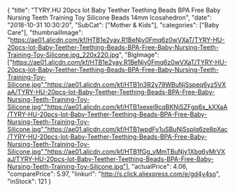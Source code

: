 {
	"title": "TYRY.HU 20pcs lot Baby Teether Teething Beads  BPA Free Baby Nursing Teeth Training Toy Silicone Beads 14mm Icosahedron",
	"date": "2018-10-31 10:30:20",
	"SubCat": ["Mother & Kids"],
	"categories": ["Baby Care"],
	"thumbnailImage": "https://ae01.alicdn.com/kf/HTB1e2yay.R1BeNjy0Fmq6z0wVXaT/TYRY-HU-20pcs-lot-Baby-Teether-Teething-Beads-BPA-Free-Baby-Nursing-Teeth-Training-Toy-Silicone.jpg_220x220.jpg",
	"BigImage": ["https://ae01.alicdn.com/kf/HTB1e2yay.R1BeNjy0Fmq6z0wVXaT/TYRY-HU-20pcs-lot-Baby-Teether-Teething-Beads-BPA-Free-Baby-Nursing-Teeth-Training-Toy-Silicone.jpg","https://ae01.alicdn.com/kf/HTB1n3R2y79WBuNjSspeq6yz5VXaA/TYRY-HU-20pcs-lot-Baby-Teether-Teething-Beads-BPA-Free-Baby-Nursing-Teeth-Training-Toy-Silicone.jpg","https://ae01.alicdn.com/kf/HTB1xexei9cqBKNjSZFgq6x_kXXaA/TYRY-HU-20pcs-lot-Baby-Teether-Teething-Beads-BPA-Free-Baby-Nursing-Teeth-Training-Toy-Silicone.jpg","https://ae01.alicdn.com/kf/HTB1wpdFy1uSBuNjSsplq6ze8pXac/TYRY-HU-20pcs-lot-Baby-Teether-Teething-Beads-BPA-Free-Baby-Nursing-Teeth-Training-Toy-Silicone.jpg","https://ae01.alicdn.com/kf/HTB1fGg_yMmTBuNjy1Xbq6yMrVXaJ/TYRY-HU-20pcs-lot-Baby-Teether-Teething-Beads-BPA-Free-Baby-Nursing-Teeth-Training-Toy-Silicone.jpg"],
	"actualPrice": 4.06,
	"comparePrice": 5.97,
	"linkurl": "http://s.click.aliexpress.com/e/gd4y4so",
	"inStock": 121
}
